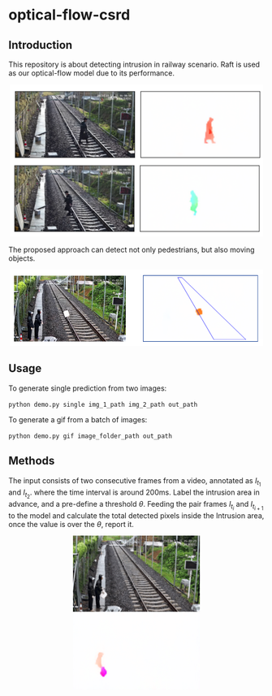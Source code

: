 # optical-flow-csrd

## Introduction
This repository is about detecting intrusion in railway
scenario. Raft is used as our optical-flow model due to its
performance. 


<div align=center>
<img src="imgs/md_1.png" alt="示例图片" width="500" height="300">
</div>

The proposed approach can detect not only pedestrians, but also
moving objects.

<div align=center>
<img src="imgs/md_3.png" alt="示例图片" width="500" height="150">
</div>

## Usage
To generate single prediction from two images: 

`python demo.py single img_1_path img_2_path out_path`

To generate a gif from a batch of images:

`python demo.py gif image_folder_path out_path`
## Methods
The input consists of two consecutive frames from a video,
annotated as $I_{t_{1}}$ and $I_{t_{2}}$. where the time interval
is around 200ms. Label the intrusion area in advance, and a pre-define
a threshold $\theta$. Feeding the pair frames $I_{t_{i}}$ and $I_{t_{i+1}}$
to the model and calculate the total detected pixels inside the Intrusion area,
once the value is over the $\theta$, report it.


<div align=center>
<img src="./imgs/30m_ori.gif" width="250" height="150">
</div>

<div align=center>
<img src="./imgs/animation.gif" width="250" height="150">
</div>



